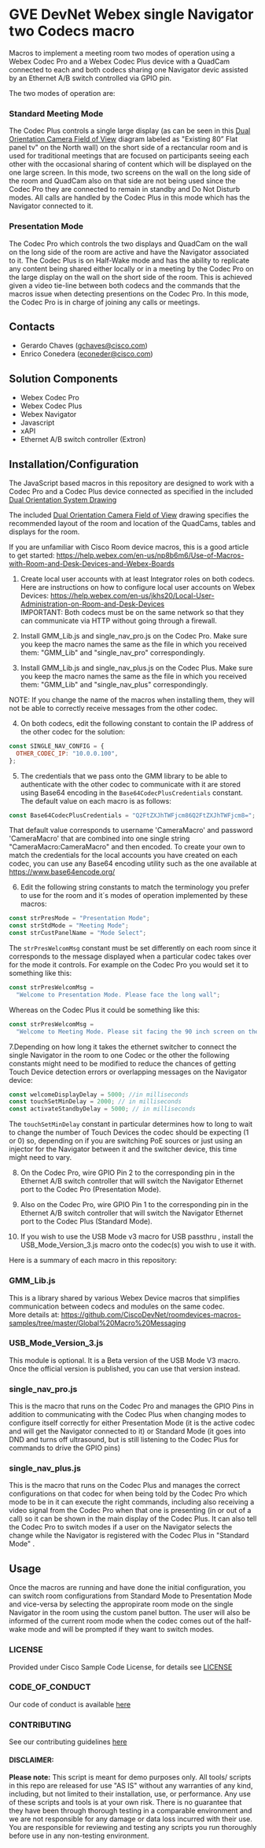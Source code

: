 # GVE DevNet Webex single Navigator two Codecs macro

Macros to implement a meeting room two modes of operation using a Webex Codec Pro and a Webex Codec Plus device with a QuadCam connected to each and both codecs sharing one Navigator devic assisted by an Ethernet A/B switch controlled via GPIO pin.

The two modes of operation are:

### Standard Meeting Mode

The Codec Plus controls a single large display (as can be seen in this [Dual Orientation Camera Field of View](DualOrientationCameraFieldofView.pdf) diagram labeled as "Existing 80” Flat panel tv" on the North wall) on the short side of a rectancular room and is used for traditional meetings that are focused on participants seeing each other with the occasional sharing of content which will be displayed on the one large screen. In this mode, two screens on the wall on the long side of the room and QuadCam also on that side are not being used since the Codec Pro they are connected to remain in standby and Do Not Disturb modes. All calls are handled by the Codec Plus in this mode which has the Navigator connected to it.

### Presentation Mode

The Codec Pro which controls the two displays and QuadCam on the wall on the long side of the room are active and have the Navigator associated to it. The Codec Plus is on Half-Wake mode and has the ability to replicate any content being shared either locally or in a meeting by the Codec Pro on the large display on the wall on the short side of the room. This is achieved given a video tie-line between both codecs and the commands that the macros issue when detecting presentions on the Codec Pro. In this mode, the Codec Pro is in charge of joining any calls or meetings.

## Contacts

- Gerardo Chaves (gchaves@cisco.com)
- Enrico Conedera (econeder@cisco.com)

## Solution Components

- Webex Codec Pro
- Webex Codec Plus
- Webex Navigator
- Javascript
- xAPI
- Ethernet A/B switch controller (Extron)

## Installation/Configuration

The JavaScript based macros in this repository are designed to work with a Codec Pro and a Codec Plus device connected as specified in the included [Dual Orientation System Drawing](/DualOrientationSystemDrawing.pdf)

The included [Dual Orientation Camera Field of View](DualOrientationCameraFieldofView.pdf) drawing specifies the recommended layout of the room and location of the QuadCams, tables and displays for the room.

If you are unfamiliar with Cisco Room device macros, this is a good article to get started: https://help.webex.com/en-us/np8b6m6/Use-of-Macros-with-Room-and-Desk-Devices-and-Webex-Boards

1. Create local user accounts with at least Integrator roles on both codecs. Here are instructions on how to configure local user accounts on Webex Devices: https://help.webex.com/en-us/jkhs20/Local-User-Administration-on-Room-and-Desk-Devices  
   IMPORTANT: Both codecs must be on the same network so that they can communicate via HTTP without going through a firewall.

2. Install GMM_Lib.js and single_nav_pro.js on the Codec Pro. Make sure you keep the macro names the same as the file in which you received them: "GMM_Lib" and "single_nav_pro" correspondingly.

3. Install GMM_Lib.js and single_nav_plus.js on the Codec Plus. Make sure you keep the macro names the same as the file in which you received them: "GMM_Lib" and "single_nav_plus" correspondingly.

NOTE: If you change the name of the macros when installing them, they will not be able to correctly receive messages from the other codec.

4. On both codecs, edit the following constant to contain the IP address of the other codec for the solution:

```js
const SINGLE_NAV_CONFIG = {
  OTHER_CODEC_IP: "10.0.0.100",
};
```

5. The credentials that we pass onto the GMM library to be able to authenticate with the other codec to communicate with it are stored using Base64 encoding in the `Base64CodecPlusCredentials` constant. The default value on each macro is as follows:

```js
const Base64CodecPlusCredentials = "Q2FtZXJhTWFjcm86Q2FtZXJhTWFjcm8=";
```

That default value corresponds to username 'CameraMacro' and password 'CameraMacro' that are combined into one single string "CameraMacro:CameraMacro" and then encoded. To create your own to match the credentials for the local accounts you have created on each codec, you can use any Base64 encoding utility such as the one available at https://www.base64encode.org/

6. Edit the following string constants to match the terminology you prefer to use for the room and it´s modes of operation implemented by these macros:

```js
const strPresMode = "Presentation Mode";
const strStdMode = "Meeting Mode";
const strCustPanelName = "Mode Select";
```

The `strPresWelcomMsg` constant must be set differently on each room since it corresponds to the message displayed when a particular codec takes over for the mode it controls. For example on the Codec Pro you would set it to something like this:

```js
const strPresWelcomMsg =
  "Welcome to Presentation Mode. Please face the long wall";
```

Whereas on the Codec Plus it could be something like this:

```js
const strPresWelcomMsg =
  "Welcome to Meeting Mode. Please sit facing the 90 inch screen on the short wall";
```

7.Depending on how long it takes the ethernet switcher to connect the single Navigator in the room to one Codec or the other the following constants might need to be modified to reduce the chances of getting Touch Device detection errors or overlapping messages on the Navigator device:

```js
const welcomeDisplayDelay = 5000; //in milliseconds
const touchSetMinDelay = 2000; // in milliseconds
const activateStandbyDelay = 5000; // in milliseconds
```

The `touchSetMinDelay` constant in particular determines how to long to wait to change the number of Touch Devices the codec should be expecting (1 or 0) so, depending on if you are switching PoE sources or just using an injector for the Navigator between it and the switcher device, this time might need to vary.

8. On the Codec Pro, wire GPIO Pin 2 to the corresponding pin in the Ethernet A/B switch controller that will switch the Navigator Ethernet port to the Codec Pro (Presentation Mode).

9. Also on the Codec Pro, wire GPIO Pin 1 to the corresponding pin in the Ethernet A/B switch controller that will switch the Navigator Ethernet port to the Codec Plus (Standard Mode).

10. If you wish to use the USB Mode v3 macro for USB passthru , install the USB_Mode_Version_3.js macro onto the codec(s) you wish to use it with.

Here is a summary of each macro in this repository:

### GMM_Lib.js

This is a library shared by various Webex Device macros that simplifies communication between codecs and modules on the same codec.  
More details at: https://github.com/CiscoDevNet/roomdevices-macros-samples/tree/master/Global%20Macro%20Messaging

### USB_Mode_Version_3.js

This module is optional. It is a Beta version of the USB Mode V3 macro. Once the official version is published, you can use that version instead.

### single_nav_pro.js

This is the macro that runs on the Codec Pro and manages the GPIO Pins in addition to communicating with the Codec Plus when changing modes to configure itself correctly for either Presentation Mode (it is the active codec and will get the Navigator connected to it) or Standard Mode (it goes into DND and turns off ultrasound, but is still listening to the Codec Plus for commands to drive the GPIO pins)

### single_nav_plus.js

This is the macro that runs on the Codec Plus and manages the correct configurations on that codec for when being told by the Codec Pro which mode to be in it can execute the right commands, including also receiving a video signal from the Codec Pro when that one is presenting (in or out of a call) so it can be shown in the main display of the Codec Plus. It can also tell the Codec Pro to switch modes if a user on the Navigator selects the change while the Navigator is registered with the Codec Plus in "Standard Mode" .

## Usage

Once the macros are running and have done the initial configuration, you can switch room configurations from Standard Mode to Presentation Mode and vice-versa by selecting the appropirate room mode on the single Navigator in the room using the custom panel button. The user will also be informed of the current room mode when the codec comes out of the half-wake mode and will be prompted if they want to switch modes.

### LICENSE

Provided under Cisco Sample Code License, for details see [LICENSE](LICENSE.md)

### CODE_OF_CONDUCT

Our code of conduct is available [here](CODE_OF_CONDUCT.md)

### CONTRIBUTING

See our contributing guidelines [here](CONTRIBUTING.md)

#### DISCLAIMER:

<b>Please note:</b> This script is meant for demo purposes only. All tools/ scripts in this repo are released for use "AS IS" without any warranties of any kind, including, but not limited to their installation, use, or performance. Any use of these scripts and tools is at your own risk. There is no guarantee that they have been through thorough testing in a comparable environment and we are not responsible for any damage or data loss incurred with their use.
You are responsible for reviewing and testing any scripts you run thoroughly before use in any non-testing environment.
